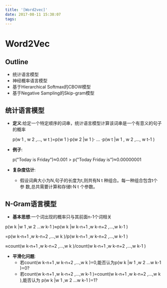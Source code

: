 ```yaml
---
title: '[Word2vec]'
date: 2017-08-11 15:38:07
tags:
---
```


# Word2Vec

## Outline
+ 统计语言模型
+ 神经概率语言模型
+ 基于Hierarchical Softmax的CBOW模型
+ 基于Negative Sampling的Skip-gram模型

## 统计语言模型
+ __定义__:给定一个特定顺序的词串，统计语言模型计算该词串是一个有意义的句子的概率

    p(w 1 , w 2 ,..., w t )=p(w 1 )·p(w 2 |w 1 )· ... ·p(w t |w 1 , w 2 ,..., w t-1 )
+ __例子__:

    p("Today is Friday")≈0.001 > p("Today Friday is")≈0.00000001
+ __复杂度估计__:
  - 假设词典大小为N,句子的长度为t,则共有N t 种组合。每一种组合包含t个参
数,总共需要计算和存储t·N t 个参数。

## N-Gram语言模型
+ __基本思想__:一个词出现的概率只与其前面n-1个词相关

p(w k |w 1 ,w 2 ...w k-1 )≈p(w k |w k-n+1 ,w k-n+2 ,...,w k-1 )

=p(w k-n+1 ,w k-n+2 ,...,w k )/p(w k-n+1 ,w k-n+2 ,...,w k-1 )

≈count(w k-n+1 ,w k-n+2 ,...,w k )/count(w k-n+1 ,w k-n+2 ,...,w k-1 )
+ __平滑化问题__:
  - 若count(w k-n+1 ,w k-n+2 ,...,w k )=0,能否认为p(w k |w 1 ,w 2 ...w k-1 )=0?
  - 若count(w k-n+1 ,w k-n+2 ,...,w k-1 )=count(w k-n+1 ,w k-n+2 ,...,w k ),能否认为
p(w k |w 1 ,w 2 ...w k-1 )=1?



